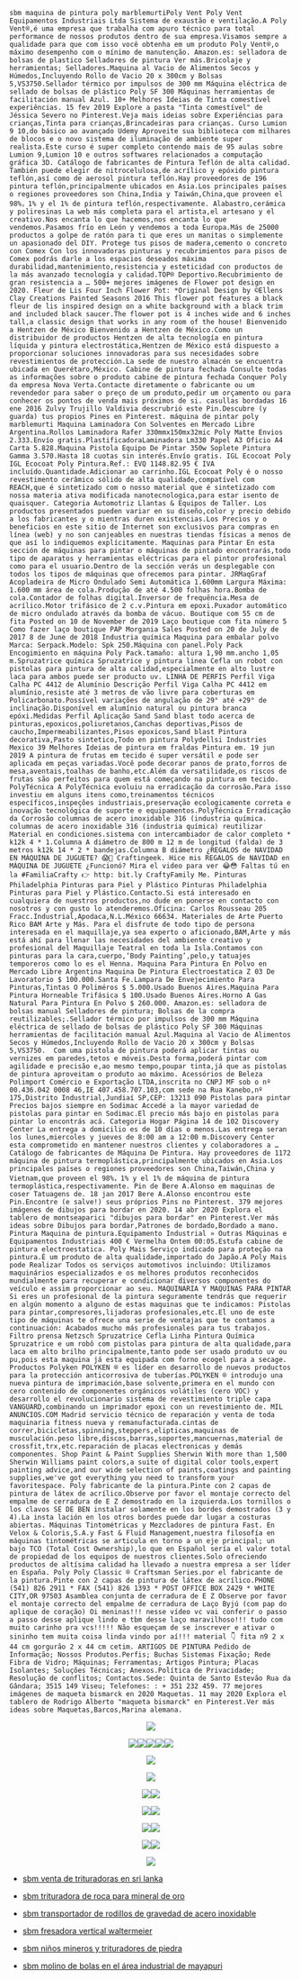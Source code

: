
```
sbm maquina de pintura poly marblemurtiPoly Vent Poly Vent Equipamentos Industriais Ltda Sistema de exaustão e ventilação.A Poly Vent®,é uma empresa que trabalha com apuro técnico para total performance de nossos produtos dentro de sua empresa.Visamos sempre a qualidade para que com isso você obtenha em um produto Poly Vent®,o máximo desempenho com o mínimo de manutenção. Amazon.es: selladora de bolsas de plastico Selladores de pintura Ver más.Bricolaje y herramientas; Selladores.Maquina al Vacio de Alimentos Secos y Húmedos,Incluyendo Rollo de Vacio 20 x 300cm y Bolsas 5,VS3750.Sellador térmico por impulsos de 300 mm Máquina eléctrica de sellado de bolsas de plástico Poly SF 300 Máquinas herramientas de facilitación manual Azul. 10+ Melhores Ideias de Tinta comestível experiências. 15 fev 2019 Explore a pasta "Tinta comestível" de Jéssica Severo no Pinterest.Veja mais ideias sobre Experiências para crianças,Tinta para crianças,Brincadeiras para crianças. Curso Lumion 9 10,do básico ao avançado Udemy Aproveite sua biblioteca com milhares de blocos e o novo sistema de iluminação de ambiente super realista.Este curso é super completo contendo mais de 95 aulas sobre Lumion 9,Lumion 10 e outros softwares relacionados a computação gráfica 3D. Catálogo de fabricantes de Pintura Teflón de alta calidad. También puede elegir de nitrocelulosa,de acrílico y epóxido pintura teflón,así como de aerosol pintura teflón.Hay proveedores de 196 pintura teflón,principalmente ubicados en Asia.Los principales países o regiones proveedores son China,India y Taiwán,China,que proveen el 98%，1% y el 1% de pintura teflón,respectivamente. Alabastro,cerámica y poliresinas La web más completa para el artista,el artesano y el creativo.Nos encanta lo que hacemos,nos encanta lo que vendemos.Pasamos frío en León y vendemos a toda Europa.Más de 25000 productos a golpe de ratón para ti que eres un manitas o simplemente un apasionado del DIY. Protege tus pisos de madera,cemento o concreto con Comex Con los innovadoras pinturas y recubrimientos para pisos de Comex podrás darle a los espacios deseados máxima durabilidad,mantenimiento,resistencia y esteticidad con productos de la más avanzado tecnología y calidad.TOP® Deportivo.Recubrimiento de gran resistencia a … 500+ mejores imágenes de Flower pot design en 2020. Fleur de Lis Four Inch Flower Pot: *Original Design by ©Ellens Clay Creations Painted Seasons 2016 This flower pot features a black fleur de lis inspired design on a white background with a black trim and included black saucer.The flower pot is 4 inches wide and 6 inches tall,a classic design that works in any room of the house! Bienvenido a Hentzen de México Bienvenido a Hentzen de México.Como un distribuidor de productos Hentzen de alta tecnología en pintura líquida y pintura electrostática,Hentzen de México está dispuesto a proporcionar soluciones innovadoras para sus necesidades sobre revestimientos de protección.La sede de nuestro almacén se encuentra ubicada en Querétaro,México. Cabine de pintura fechada Consulte todas as informações sobre o produto cabine de pintura fechada Conquer Poly da empresa Nova Verta.Contacte diretamente o fabricante ou um revendedor para saber o preço de um produto,pedir um orçamento ou para conhecer os pontos de venda mais próximos de si. casullas bordadas 16 ene 2016 Zulvy Trujillo Valdivia descrubrió este Pin.Descubre (y guarda) tus propios Pines en Pinterest. máquina de pintar poly marblemurti Maquina Laminadora Con Solventes en Mercado Libre Argentina.Rollos Laminadora Rafer 330mmx150mx32mic Poly Matte Envios 2.333.Envío gratis.PlastificadoraLaminadora Lm330 Papel A3 Oficio A4 Carta 5.828.Maquina Pistola Equipo De Pintar 350w Soplete Pintura Gamma 3.570.Hasta 18 cuotas sin interés.Envío gratis. IGL Ecocoat Poly IGL Ecocoat Poly Pintura.Ref.: EVQ 1148.82.95 € IVA incluído.Quantidade.Adicionar ao carrinho.IGL Ecocoat Poly é o nosso revestimento cerâmico sólido de alta qualidade,compatível com REACH,que é sintetizado com o nosso material que é sintetizado com nossa materia ativa modificada nanotecnologica,para estar isento de quaisquer. Categoria Automotriz Llantas & Equipos de Taller. Los productos presentados pueden variar en su diseño,color y precio debido a los fabricantes y o mientras duren existencias.Los Precios y o beneficios en este sitio de Internet son exclusivos para compras en línea (web) y no son canjeables en nuestras tiendas físicas a menos de que así lo indiquemos explícitamente. Maquinas para Pintar En esta sección de máquinas para pintar o máquinas de pintado encontrarás,todo tipo de aparatos y herramientas eléctricas para el pintor profesional como para el usuario.Dentro de la sección verás un desplegable con todos los tipos de máquinas que ofrecemos para pintar. JRMaqGraf Acopladeira de Micro Ondulado Semi Automática 1.600mm Largura Máxima: 1.600 mm área de cola.Produção de até 4.500 folhas hora.Bomba de cola.Contador de folhas digital.Inversor de frequência.Mesa de acrílico.Motor trifásico de 2 c.v.Pintura em epoxi.Puxador automático de micro ondulado através da bomba de vácuo. Boutique com 55 cm de fita Posted on 10 de November de 2019 Laço boutique com fita número 5 Como fazer laço boutique PAP Morgania Sales Posted on 20 de July de 2017 8 de June de 2018 Industria química Maquina para embalar polvo Marca: Serpack.Modelo: Spk 250.Máquina con panel.Poly Pack Encogimiento en máquina Poly Pack.tamaño: altura 1,90 mm.ancho 1,05 m.Spruzatrice química Spruzatrice y pintura linea Cefla un robot con pistolas para pintura de alta calidad,especialmente en alto lustre laca para ambos puede ser producto uv. LINHA DE PERFIS Perfil Viga Calha PC 4412 de Alumínio Descrição Perfil Viga Calha PC 4412 em alumínio,resiste até 3 metros de vão livre para coberturas em Policarbonato.Possível variações de angulação de 29° até +29° de inclinação.Disponível em alumínio natural ou pintura branca epóxi.Medidas Perfil Aplicação Sand Sand blast todo acerca de pinturas,epoxicos,poliuretanos,Canchas deportivas,Pisos de caucho,Impermeabilizantes,Pisos epoxicos,Sand blast Pintura decorativa,Pasto sintetico,Todo en pintura Polydellsi Industries Mexico 39 Melhores Ideias de pintura em fraldas Pintura em. 19 jun 2019 A pintura de frutas em tecido é super versátil e pode ser aplicada em peças variadas.Você pode decorar panos de prato,forros de mesa,aventais,toalhas de banho,etc.Além da versatilidade,os riscos de frutas são perfeitos para quem está começando na pintura em tecido. PolyTécnica A PolyTécnica evoluiu na erradicação da corrosão.Para isso investiu em alguns itens como,treinamentos técnicos específicos,inspeções industriais,preservação ecologicamente correta e inovação tecnológica de suporte e equipamentos.PolyTécnica Erradicação da Corrosão columnas de acero inoxidable 316 (industria química. columnas de acero inoxidable 316 (industria química) reutilizar Material en condiciones.sistema con intercambiador de calor completo * k12k 4 * 1.Columna A diámetro de 800 m 12 m de longitud (falda) de 3 metros k12k 14 * 2 * bandejas.Columna B diámetro ¿REGALOS de NAVIDAD EN MÁQUINA DE JUGUETE? 😱🎁 Craftingeek. Hice mis REGALOS de NAVIDAD en MÁQUINA DE JUGUETE ¿Funcionó? Mira el video para ver 😂😳 Faltas tú en la #FamiliaCrafty 👉 http: bit.ly CraftyFamily Me. Pinturas Philadelphia Pinturas para Piel y Plástico Pinturas Philadelphia Pinturas para Piel y Plástico.Contacto.Si está interesado en cualquiera de nuestros productos,no dude en ponerse en contacto con nosotros y con gusto lo atenderemos.Oficina: Carlos Rousseau 205 Fracc.Industrial,Apodaca,N.L.México 66634. Materiales de Arte Puerto Rico BAM Arte y Más. Para el disfrute de todo tipo de persona interesada en el maquillaje,ya sea experto o aficionado,BAM,Arte y más está ahí para llenar las necesidades del ambiente creativo y profesional del Maquillaje Teatral en toda la Isla.Contamos con pinturas para la cara,cuerpo,‘Body Painting’,pelo,y tatuajes temporeros como lo es el Henna. Maquina Para Pintura En Polvo en Mercado Libre Argentina Maquina De Pintura Electroestatica Z 03 De Lavoratorio $ 100.000.Santa Fe.Lampara De Envejecimiento Para Pinturas,Tintas O Poliméros $ 5.000.Usado Buenos Aires.Maquina Para Pintura Horneable Trifásica $ 100.Usado Buenos Aires.Horno A Gas Natural Para Pintura En Polvo $ 260.000. Amazon.es: selladora de bolsas manual Selladores de pintura; Bolsas de la compra reutilizables;.Sellador térmico por impulsos de 300 mm Máquina eléctrica de sellado de bolsas de plástico Poly SF 300 Máquinas herramientas de facilitación manual Azul.Maquina al Vacio de Alimentos Secos y Húmedos,Incluyendo Rollo de Vacio 20 x 300cm y Bolsas 5,VS3750.  Com uma pistola de pintura poderá aplicar tintas ou vernizes em paredes,tetos e móveis.Desta forma,poderá pintar com agilidade e precisão e,ao mesmo tempo,poupar tinta,já que as pistolas de pintura aproveitam o produto ao máximo. Acessórios de Beleza Polimport Comércio e Exportação LTDA,inscrita no CNPJ MF sob o nº 00.436.042 0008 46,IE 407.458.707.103,com sede na Rua Kanebo,nº 175,Distrito Industrial,Jundiaí SP,CEP: 13213 090 Pistolas para pintar Precios bajos siempre en Sodimac Accedé a la mayor variedad de pistolas para pintar en Sodimac.El precio más bajo en pistolas para pintar lo encontrás acá. Categoria Hogar Página 14 de 102 Discovery Center La entrega a domicilio es de 10 días o menos.Las entrega seran los lunes,miercoles y jueves de 8:00 am a 12:00 m.Discovery Center esta comprometido en mantener nuestros clientes y colaboradores a … Catálogo de fabricantes de Máquina De Pintura. Hay proveedores de 1172 máquina de pintura termoplástica,principalmente ubicados en Asia.Los principales países o regiones proveedores son China,Taiwán,China y Vietnam,que proveen el 98%，1% y el 1% de máquina de pintura termoplástica,respectivamente. Pin de Bere A.Alonso em maquinas de coser Tatuagens de. 18 jan 2017 Bere A.Alonso encontrou este Pin.Encontre (e salve!) seus próprios Pins no Pinterest. 379 mejores imágenes de dibujos para bordar en 2020. 14 abr 2020 Explora el tablero de montseaparici "dibujos para bordar" en Pinterest.Ver más ideas sobre Dibujos para bordar,Patrones de bordado,Bordado a mano. Pintura Maquina de pintura.Equipamento Industrial » Outras Máquinas e Equipamentos Industriais 400 € Vermelha Ontem 00:05.Estufa cabine de pintura electroestatica. Poly Mais Serviço indicado para proteção na pintura.É um produto de alta qualidade,importado do Japão.A Poly Mais pode Realizar Todos os serviços automotivos incluindo: Utilizamos maquinários especializados e os melhores produtos reconhecidos mundialmente para recuperar e condicionar diversos componentes do veículo e assim proporcionar ao seu. MAQUINARIA Y MAQUINAS PARA PINTAR Si eres un profesional de la pintura seguramente tendrás que requerir en algún momento a alguno de estas maquinas que te indicamos: Pistolas para pintar,compresores,lijadoras profesionales,etc.El uno de este tipo de máquinas te ofrece una serie de ventajas que te contamos a continuación: Acabados mucho más profesionales para tus trabajos. Filtro prensa Netzsch Spruzatrice Cefla Linha Pintura Química Spruzatrice e um robô com pistolas para pintura de alta qualidade,para laca em alto brilho principalmente,tanto pode ser usado produto uv ou pu,pois esta maquina já esta equipada com forno ecogel para a secage. Productos Polyken POLYKEN ® es líder en desarrollo de nuevos productos para la protección anticorrosiva de tuberías.POLYKEN ® introdujo una nueva pintura de imprimación,base solvente,primera en el mundo con cero contenido de componentes orgánicos volátiles (cero VOC) y desarrollo el revolucionario sistema de revestimiento triple capa VANGUARD,combinando un imprimador epoxi con un revestimiento de. MIL ANUNCIOS.COM Madrid servicio técnico de reparación y venta de toda maquinaria fitness nueva y remanufacturada.cintas de correr,bicicletas,spinning,steppers,elipticas,maquinas de musculación.peso libre,discos,barras,soportes,mancuernas,material de crossfit,trx,etc.reparación de placas electronicas y demás componentes. Shop Paint & Paint Supplies Sherwin With more than 1,500 Sherwin Williams paint colors,a suite of digital color tools,expert painting advice,and our wide selection of paints,coatings and painting supplies,we've got everything you need to transform your favoritespace. Poly fabricante de la pintura.Pinte con 2 capas de pintura de látex de acrílico.Observe por favor el montaje correcto del empalme de cerradura de E Z demostrado en la izquierda.Los tornillos o los clavos SE DE BEN instalar solamente en los bordes demostrados (3 y 4).La insta lación en los otros bordes puede dar lugar a costuras abiertas. Máquinas Tintométricas y Mezcladores de pintura Fast. En Velox & Coloris,S.A.y Fast & Fluid Management,nuestra filosofía en máquinas tintométricas se articula en torno a un eje principal; un bajo TCO (Total Cost Ownership),lo que en Español sería el valor total de propiedad de los equipos de nuestros clientes.Solo ofreciendo productos de altísima calidad ha llevado a nuestra empresa a ser líder en España. Poly Poly Classic ® Craftsman Series.por el fabricante de la pintura.Pinte con 2 capas de pintura de látex de acrílico.PHONE (541) 826 2911 * FAX (541) 826 1393 * POST OFFICE BOX 2429 * WHITE CITY,OR 97503 Asamblea conjunta de cerradura de E Z Observe por favor el montaje correcto del empalme de cerradura de Laço Byjú (com pap do aplique de coração) Oi meninas!!! nesse vídeo vc vai conferir o passo a passo desse aplique lindo e tbm desse laço maravilhoso!!! tudo com muito carinho pra vcs!!!!! Não esqueçam de se inscrever e ativar o sininho tem muita coisa linda vindo por aí!!! material 👇 fita n9 2 x 44 cm gorgurão 2 x 44 cm cetim. ARTIGOS DE PINTURA Pedido de Informação; Nossos Produtos.Perfis; Buchas Sistemas Fixação; Rede Fibra de Vidro; Máquinas; Ferramentas; Artigos Pintura; Placas Isolantes; Soluções Técnicas; Anexos.Política de Privacidade; Resolução de conflitos; Contactos.Sede: Quinta de Santo Estevão Rua da Gândara; 3515 149 Viseu; Telefones: : + 351 232 459. 77 mejores imágenes de maqueta bismarck en 2020 Maquetas. 11 may 2020 Explora el tablero de Rodrigo Alberto "maqueta bismarck" en Pinterest.Ver más ideas sobre Maquetas,Barcos,Marina alemana. 
```

<div align="center">

<a href="https://es-crusher.shibang-china.com/github&k=sbm+maquina+de+pintura+poly+marblemurti"><img src="https://static.shibang-china.com/es/crusher/logo.jpg"></a>

<a href="https://es-crusher.shibang-china.com/github&k=sbm+maquina+de+pintura+poly+marblemurti"><img src="https://static.shibang-china.com/es/crusher/index.jpg"></a><a href="https://es-crusher.shibang-china.com/material.htmlgithub&k=sbm+maquina+de+pintura+poly+marblemurti"><img src="https://static.shibang-china.com/es/crusher/material.jpg"></a><a href="https://es-crusher.shibang-china.com/application.htmlgithub&k=sbm+maquina+de+pintura+poly+marblemurti"><img src="https://static.shibang-china.com/es/crusher/application.jpg"></a><a href="https://es-crusher.shibang-china.com/aboutus.htmlgithub&k=sbm+maquina+de+pintura+poly+marblemurti"><img src="https://static.shibang-china.com/es/crusher/aboutus.jpg"></a><a href="https://es-crusher.shibang-china.com/contact.htmlgithub&k=sbm+maquina+de+pintura+poly+marblemurti"><img src="https://static.shibang-china.com/es/crusher/contact.jpg"></a>

<a href="https://es-crusher.shibang-china.com/github&k=sbm+maquina+de+pintura+poly+marblemurti"><img src="https://static.shibang-china.com/es/crusher/banner.jpg"></a>

<a href="https://swt.shibang-china.com/github&k=sbm+maquina+de+pintura+poly+marblemurti"><img src="https://static.shibang-china.com/es/crusher/text.jpg"></a>

<a href="https://swt.shibang-china.com/github&k=sbm+maquina+de+pintura+poly+marblemurti"><img src="https://static.shibang-china.com/es/crusher/chat.jpg"></a><a href="https://es-crusher.shibang-china.com/contact.htmlgithub&k=sbm+maquina+de+pintura+poly+marblemurti"><img src="https://static.shibang-china.com/es/crusher/message.jpg"></a>

<a href="https://es-crusher.shibang-china.com/products/pe.htmlgithub&k=sbm+maquina+de+pintura+poly+marblemurti"><img src="https://static.shibang-china.com/es/crusher/pe.jpg"></a><a href="https://es-crusher.shibang-china.com/products/pf.htmlgithub&k=sbm+maquina+de+pintura+poly+marblemurti"><img src="https://static.shibang-china.com/es/crusher/pf.jpg"></a>

<a href="https://es-crusher.shibang-china.com/products/hpt.htmlgithub&k=sbm+maquina+de+pintura+poly+marblemurti"><img src="https://static.shibang-china.com/es/crusher/hpt.jpg"></a><a href="https://es-crusher.shibang-china.com/products/vsi.htmlgithub&k=sbm+maquina+de+pintura+poly+marblemurti"><img src="https://static.shibang-china.com/es/crusher/vsi.jpg"></a>

<a href="https://es-crusher.shibang-china.com/products/klv.htmlgithub&k=sbm+maquina+de+pintura+poly+marblemurti"><img src="https://static.shibang-china.com/es/crusher/klv.jpg"></a><a href="https://es-crusher.shibang-china.com/products/portable.htmlgithub&k=sbm+maquina+de+pintura+poly+marblemurti"><img src="https://static.shibang-china.com/es/crusher/portable.jpg"></a>

<a href="https://swt.shibang-china.com/github&k=sbm+maquina+de+pintura+poly+marblemurti"><img src="https://static.shibang-china.com/es/crusher/case.jpg"></a>

</div>


* [sbm venta de trituradoras en sri lanka](sbm%20venta%20de%20trituradoras%20en%20sri%20lanka.md)

* [sbm trituradora de roca para mineral de oro](sbm%20trituradora%20de%20roca%20para%20mineral%20de%20oro.md)

* [sbm transportador de rodillos de gravedad de acero inoxidable](sbm%20transportador%20de%20rodillos%20de%20gravedad%20de%20acero%20inoxidable.md)

* [sbm fresadora vertical waltermeier](sbm%20fresadora%20vertical%20waltermeier.md)

* [sbm niños mineros y trituradores de piedra](sbm%20ni%C3%B1os%20mineros%20y%20trituradores%20de%20piedra.md)

* [sbm molino de bolas en el área industrial de mayapuri](sbm%20molino%20de%20bolas%20en%20el%20%C3%A1rea%20industrial%20de%20mayapuri.md)